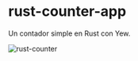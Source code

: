 # rust-counter-app

Un contador simple en Rust con Yew.

![rust-counter](https://user-images.githubusercontent.com/90351946/236856665-fcb9aaa3-1fa9-4dac-90a5-9ec6013b9a6a.JPG)
